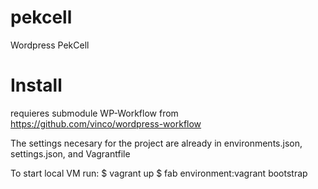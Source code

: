 # pekcell
Wordpress PekCell

# Install
requieres submodule WP-Workflow from https://github.com/vinco/wordpress-workflow

The settings necesary for the project are already in environments.json, settings.json, and Vagrantfile

To start local VM run:
$ vagrant up
$ fab environment:vagrant bootstrap

